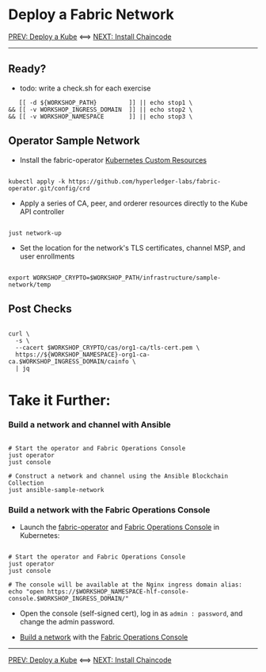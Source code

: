# Deploy a Fabric Network 

[PREV: Deploy a Kube](10-kube.md) <==> [NEXT: Install Chaincode](30-chaincode.md)

---

## Ready?

- todo: write a check.sh for each exercise 
```shell
   [[ -d ${WORKSHOP_PATH}         ]] || echo stop1 \
&& [[ -v WORKSHOP_INGRESS_DOMAIN  ]] || echo stop2 \
&& [[ -v WORKSHOP_NAMESPACE       ]] || echo stop3 \

```

## Operator Sample Network 

- Install the fabric-operator [Kubernetes Custom Resources](https://kubernetes.io/docs/concepts/extend-kubernetes/api-extension/custom-resources/)
```shell

kubectl apply -k https://github.com/hyperledger-labs/fabric-operator.git/config/crd

```

- Apply a series of CA, peer, and orderer resources directly to the Kube API controller
```shell

just network-up

```

- Set the location for the network's TLS certificates, channel MSP, and user enrollments 
```shell

export WORKSHOP_CRYPTO=$WORKSHOP_PATH/infrastructure/sample-network/temp

```


## Post Checks 

```shell

curl \
  -s \
  --cacert $WORKSHOP_CRYPTO/cas/org1-ca/tls-cert.pem \
  https://${WORKSHOP_NAMESPACE}-org1-ca-ca.$WORKSHOP_INGRESS_DOMAIN/cainfo \
  | jq

```


# Take it Further:  

### Build a network and channel with Ansible

```shell

# Start the operator and Fabric Operations Console
just operator
just console 

# Construct a network and channel using the Ansible Blockchain Collection
just ansible-sample-network

```


### Build a network with the Fabric Operations Console

- Launch the [fabric-operator](https://github.com/hyperledger-labs/fabric-operator) and [Fabric Operations Console](https://github.com/hyperledger-labs/fabric-operations-console) in Kubernetes: 
```shell

# Start the operator and Fabric Operations Console
just operator
just console 

# The console will be available at the Nginx ingress domain alias: 
echo "open https://$WORKSHOP_NAMESPACE-hlf-console-console.$WORKSHOP_INGRESS_DOMAIN/" 

```

- Open the console (self-signed cert), log in as `admin : password`, and change the admin password.  

- [Build a network](https://cloud.ibm.com/docs/blockchain?topic=blockchain-ibp-console-build-network) with the [Fabric Operations Console](https://github.com/hyperledger-labs/fabric-operations-console)


---

[PREV: Deploy a Kube](10-kube.md) <==> [NEXT: Install Chaincode](30-chaincode.md)
